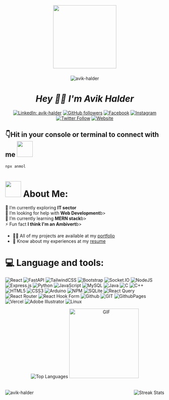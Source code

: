 <div align="center"><img src="https://i.giphy.com/media/v1.Y2lkPTc5MGI3NjExY2l5YXpoYnN5MGh1cmFqNDlkdXhkMTB3Zng3aXc1Ym9oeGh3ZTdpbSZlcD12MV9pbnRlcm5hbF9naWZfYnlfaWQmY3Q9Zw/bGgsc5mWoryfgKBx1u/giphy.gif" width="200"></div>


###
<div align="center">
  <img src="https://komarev.com/ghpvc/?username=avik-halder&label=Profile%20views&color=0e75b6&style=flat" alt="avik-halder" />
</div>
<!-- <div align="center">
  <img src="https://visitor-badge.laobi.icu/badge?page_id=avik-halder.avik-halder" alt="avik-halder" />
</div> -->
<h1 align="center" ><b> <i>Hey 🙋‍♂️ I'm Avik Halder</i></b></h1>



<p align="center">
    <a href="https://www.linkedin.com/in/avik-halder/"><img src="https://img.shields.io/badge/-avik%20halder-blue?style=flat-square&logo=Linkedin&logoColor=white" alt="LinkedIn: avik-halder"></a> <a href="https://github.com/avik-halder"><img src="https://img.shields.io/github/followers/avik-halder?label=Follow&style=social" alt="GitHub followers"></a> <a href="https://www.facebook.com/ah.bd.0"><img src="https://img.shields.io/badge/Facebook-%231877F2.svg?style=flat&logo=facebook&logoColor=white" alt="Facebook"></a> <a href="https://instagram.com/avik_the_ambivert_"><img src="https://img.shields.io/badge/Instagram-E4405F?style=flat&logo=instagram&logoColor=FFFFFF" alt="Instagram"></a> <a href="https://twitter.com/intent/follow?screen_name=your-twitter-handle"><img src="https://img.shields.io/twitter/follow/your-twitter-handle?label=Follow" alt="Twitter Follow"></a> <a href="https://avik-halder.vercel.app/"><img src="https://img.shields.io/badge/Website-46a2f1.svg?&style=flat-square&logo=Google-Chrome&logoColor=white" alt="Website"></a>
</p>






## 👇Hit in your console or terminal to connect with me <img src="https://media.giphy.com/media/LnQjpWaON8nhr21vNW/giphy.gif" width="50">

```bash
npx anmol
```

# <img src="https://media.giphy.com/media/VgCDAzcKvsR6OM0uWg/giphy.gif" width="50"> About Me:
   🔭 I’m currently exploring <b>IT sector</b> <br/>
   🤝 I’m looking for help with <b>Web Development</b>b> <br/>
   🌱 I’m currently learning <b>MERN stack</b>b> <br/>
   ⚡ Fun fact <b>I think I'm an Ambivert</b>b> <br/>
   - 👨‍💻 All of my projects are available at my <a href="https://avik-halder.vercel.app/">portfolio</a> <br/>
   - 📄 Know about my experiences at my <a href="https://drive.google.com/file/d/1iVxQ5kPrpLfDz5vMzqRtwiahHv2G4XGI/view?usp=drivesdk">resume</a>

   
# 💻 Language and tools:
![React](https://img.shields.io/badge/react-%2320232a.svg?style=flat&logo=react&logoColor=%2361DAFB)
![FastAPI](https://img.shields.io/badge/FastAPI-005571?style=flat&logo=fastapi)
![TailwindCSS](https://img.shields.io/badge/tailwindcss-%2338B2AC.svg?style=flat&logo=tailwind-css&logoColor=white)
![Bootstrap](https://img.shields.io/badge/bootstrap-%238511FA.svg?style=flat&logo=bootstrap&logoColor=white)
![Socket.IO](https://img.shields.io/badge/socket.io-010101?style=flat&logo=socket.io&logoColor=white)
![NodeJS](https://img.shields.io/badge/node.js-6DA55F?style=flat&logo=node.js&logoColor=white)
![Express.js](https://img.shields.io/badge/express.js-%23404d59.svg?style=flat&logo=express&logoColor=%2361DAFB)
![Python](https://img.shields.io/badge/python-%2314354C.svg?style=flat&logo=python&logoColor=white)
![JavaScript](https://img.shields.io/badge/javascript-%23323330.svg?style=flat&logo=javascript&logoColor=%23F7DF1E)
![MySQL](https://img.shields.io/badge/mysql-%2300f.svg?style=flat&logo=mysql&logoColor=white)
![Java](https://img.shields.io/badge/java-%23ED8B00.svg?style=flat&logo=openjdk&logoColor=white)
![C](https://img.shields.io/badge/c-%2300599C.svg?style=flat&logo=c&logoColor=white)
![C++](https://img.shields.io/badge/c++-%2300599C.svg?style=flat&logo=c%2B%2B&logoColor=white)
![HTML5](https://img.shields.io/badge/html5-%23E34F26.svg?style=flat&logo=html5&logoColor=white)
![CSS3](https://img.shields.io/badge/css3-%231572B6.svg?style=flat&logo=css3&logoColor=white)
![Arduino](https://img.shields.io/badge/arduino-%2300979D.svg?style=flat&logo=arduino&logoColor=white)
![NPM](https://img.shields.io/badge/NPM-%23CB3837.svg?style=flat&logo=npm&logoColor=white)
![SQLite](https://img.shields.io/badge/sqlite-%2307405e.svg?style=flat&logo=sqlite&logoColor=white)
![React Query](https://img.shields.io/badge/-React%20Query-FF4154?style=flat&logo=react%20query&logoColor=white)
![React Router](https://img.shields.io/badge/React_Router-CA4245?style=flat&logo=react-router&logoColor=white)
![React Hook Form](https://img.shields.io/badge/React%20Hook%20Form-%23EC5990.svg?style=flat&logo=reacthookform&logoColor=white)
![Github](https://img.shields.io/badge/github-121013?style=flat&logo=github&logoColor=white)
![GIT](https://img.shields.io/badge/Git-fc6d26?style=flat&logo=git&logoColor=white)
![GithubPages](https://img.shields.io/badge/github%20pages-121013?style=flat&logo=github&logoColor=white)
![Vercel](https://img.shields.io/badge/vercel-%23000000.svg?style=flat&logo=vercel&logoColor=white)
![Adobe Illustrator](https://img.shields.io/badge/adobe%20illustrator-%23FF9A00.svg?style=flat&logo=adobe%20illustrator&logoColor=white)
![Linux](https://img.shields.io/badge/linux-white?style=flat&logo=linux&logoColor=%23000000)

<div align="center" ><img src="https://github-readme-stats.vercel.app/api/top-langs?username=avik-halder&show_icons=true&locale=en&layout=compact&theme=tokyonight" alt="Top Languages" />
<img src="https://i.giphy.com/media/v1.Y2lkPTc5MGI3NjExcGFwdmNvN3ZzYnlsZHhjOGsxZ3BqdGxnd2w1bGxtejY3bHp6azBxZSZlcD12MV9pbnRlcm5hbF9naWZfYnlfaWQmY3Q9Zw/NytMLKyiaIh6VH9SPm/giphy.gif" alt="GIF" width="220"/>
</div>
<br/><br/>
<div>
     <img align="left" src="https://github-readme-stats.vercel.app/api?username=avik-halder&show_icons=true&locale=en&theme=tokyonight" alt="avik-halder"/> 
     <img align="right" src="https://github-readme-streak-stats.herokuapp.com/?user=avik-halder&theme=tokyonight" alt="Streak Stats"/>
</div>
